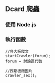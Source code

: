 ## Dcard 爬蟲

### 使用 Node.js

### 執行函數

    //各大板爬文
    startCrawler(forum);
    forum = 討論區代號

    //西斯板爬圖片
    crawler_sex();
